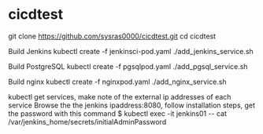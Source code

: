 # cicdtest

git clone https://github.com/sysras0000/cicdtest.git
cd cicdtest

Build Jenkins
kubectl create -f jenkinsci-pod.yaml
./add_jenkins_service.sh

Build PostgreSQL
kubectl create -f pgsqlpod.yaml
./add_pgsql_service.sh

Build nginx
kubectl create -f nginxpod.yaml
./add_nginx_service.sh

kubectl get services, make note of the external ip addresses of each service
Browse the the jenkins ipaddress:8080, follow installation steps, get the password with this command
$ kubectl exec -it jenkins01 -- cat /var/jenkins_home/secrets/initialAdminPassword
